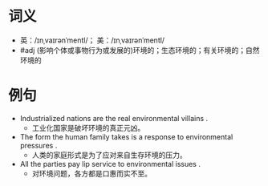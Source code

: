 # 词义
- 英：/ɪnˌvaɪrənˈmentl/； 美：/ɪnˌvaɪrənˈmentl/
- #adj (影响个体或事物行为或发展的)环境的；生态环境的；有关环境的；自然环境的
# 例句
- Industrialized nations are the real environmental villains .
	- 工业化国家是破坏环境的真正元凶。
- The form the human family takes is a response to environmental pressures .
	- 人类的家庭形式是为了应对来自生存环境的压力。
- All the parties pay lip service to environmental issues .
	- 对环境问题，各方都是口惠而实不至。
